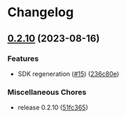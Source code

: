 # Changelog

## [0.2.10](https://github.com/flipt-io/flipt-node/compare/0.2.8...0.2.10) (2023-08-16)


### Features

* SDK regeneration ([#15](https://github.com/flipt-io/flipt-node/issues/15)) ([236c80e](https://github.com/flipt-io/flipt-node/commit/236c80ef991a778f256b9eea7e3b6d07037c3a46))


### Miscellaneous Chores

* release 0.2.10 ([51fc365](https://github.com/flipt-io/flipt-node/commit/51fc3659987a8ebc832dd0b340b0ed40e108dc3d))
